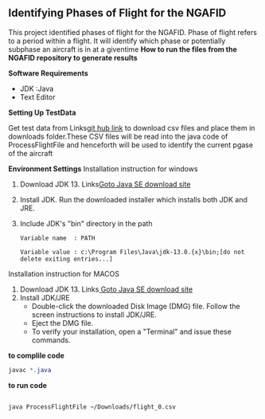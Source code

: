 

## Identifying Phases of Flight for the NGAFID

   This project identified phases of flight for the NGAFID. Phase of flight refers to a period within a flight.
   It will identify which phase or potentially subphase an aircraft is in at a giventime
**How to run the files from the NGAFID repository to generate results**

 **Software Requirements** 

 - JDK :Java
 - Text Editor

  **Setting Up TestData**
   
   Get test data from Links[git hub link](https://github.com/saumya161992/ngafid) to download csv files and place them in downloads folder.These CSV files will be read into the java code of ProcessFlightFile and henceforth will be used to identify the current pgase of the aircraft
  





**Environment Settings**
  Installation instruction for windows

1. Download JDK 13. Links[Goto Java SE download site](https://www.oracle.com/java/technologies/javase-downloads.html) 
2. Install JDK. Run the downloaded installer which installs both JDK and JRE.
3. Include JDK's "bin" directory in the path
  
    ```
   Variable name  : PATH

   Variable value : c:\Program Files\Java\jdk-13.0.{x}\bin;[do not delete exiting entries...]
   
   ```
  Installation instruction for MACOS

1. Download JDK 13. Links[ Goto Java SE download site ](https://www.oracle.com/java/technologies/javase-downloads.html) 
2.  Install JDK/JRE
    - Double-click the downloaded Disk Image (DMG) file. Follow the screen instructions to install JDK/JRE.
    - Eject the DMG file.
    - To verify your installation, open a "Terminal" and issue these commands. 

__to complile code__


```JAVA
javac *.java

```
__to run code__

```

java ProcessFlightFile ~/Downloads/flight_0.csv

```
































